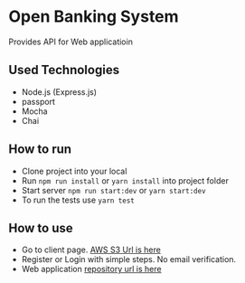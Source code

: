 # Open Banking System

Provides API for Web applicatioin

## Used Technologies

- Node.js (Express.js)
- passport
- Mocha
- Chai

## How to run

- Clone project into your local
- Run `npm run install` or `yarn install` into project folder
- Start server `npm run start:dev` or `yarn start:dev`
- To run the tests use `yarn test`

## How to use

- Go to client page. [AWS S3 Url is here](http://openbanking-stage.s3-website.eu-west-2.amazonaws.com/)
- Register or Login with simple steps. No email verification.
- Web application [repository url is here](https://github.com/tolgaduzenli/open-banking-web)
